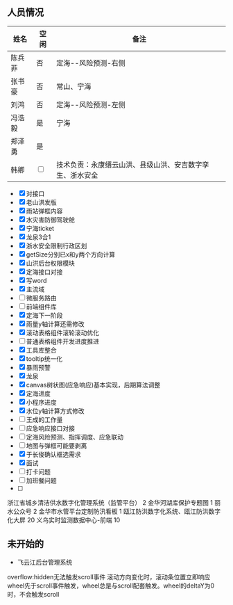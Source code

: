 ## 人员情况
| 姓名   | 空闲                    | 备注                                                     |
| ------ | ----------------------- | -------------------------------------------------------- |
| 陈兵菲 | 否 |   定海--风险预测-右侧  |
| 张书豪 | 否 |   常山、宁海                           |
| 刘鸿   | 否 |   定海--风险预测-左侧                                     |
| 冯浩毅 | 是 |    宁海                         |
| 郑泽勇 | 是 |                                          |
| 韩卿   | <input type="checkbox"> | 技术负责：永康缙云山洪、县级山洪、安吉数字孪生、浙水安全 |

- [x] 对接口
- [x] 老山洪发版
- [x] 雨站弹框内容
- [x] 水灾害防御驾驶舱
- [x] 宁海ticket
- [x] 龙泉3合1
- [x] 浙水安全限制行政区划
- [x] getSize分别已x和y两个方向计算
- [x] 山洪后台权限模块
- [x] 定海接口对接
- [x] 写word
- [x] 主流域
- [ ] 微服务路由
- [ ] 前端组件库
- [x] 定海下一阶段
- [x] 雨量y轴计算还需修改
- [x] 滚动表格组件滚轮滚动优化
- [ ] 普通表格组件开发进度推进
- [x] 工具库整合
- [x] tooltip统一化
- [x] 暴雨预警
- [x] 龙泉
- [x] canvas树状图(应急响应)基本实现，后期算法调整
- [x] 定海进度
- [x] 小程序进度
- [x] 水位y轴计算方式修改
- [ ] 王成的工作量
- [ ] 应急响应接口对接
- [ ] 定海风险预测、指挥调度、应急联动
- [ ] 地图与弹框可能要剥离
- [x] 于长俊确认框选需求
- [x] 面试
- [ ] 打卡问题
- [ ] 加班餐问题
- [ ] 


浙江省城乡清洁供水数字化管理系统（监管平台） 2
金华河湖库保护专题图 1
丽水公众号 2
金华市水管平台定制防汛看板  1
瓯江防洪数字化系统、瓯江防洪数字化大屏 20
义乌实时监测数据中心-前端 10



## 未开始的
+ 飞云江后台管理系统

overflow:hidden无法触发scroll事件
滚动方向变化时，滚动条位置立即响应
wheel先于scroll事件触发，wheel总是与scroll配套触发。wheel的deltaY为0时，不会触发scroll